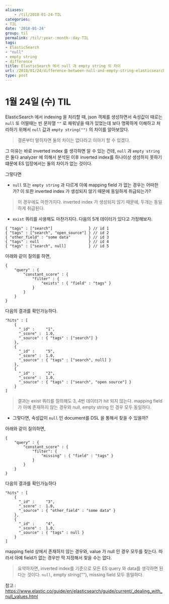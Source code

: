 ```yaml
---
aliases:
    - /til/2018-01-24-TIL
categories:
- TIL
date: '2018-01-24'
group: til
permalink: /til/:year-:month-:day-TIL
tags:
- ElasticSearch
- "null"
- empty string
- difference
title: ElasticSearch 에서 null 과 empty string 의 차이
url: /2018/01/24/difference-between-null-and-empty-string-elasticsearch
type: post
---
```



# 1월 24일 (수) TIL

ElasticSearch 에서 indexing 을 처리할 때, json 객체를 생성하면서 속성값이 때로는 `null` 또 어떨때는 빈 문자열 `""` 로 채워넣을 때가 있었는데
보다 명확하게 이해하고 처리하기 위해서 `null` 값과 `empty string("")` 의 차이를 알아보았다.

<!--more-->

> <span class="evidence">결론부터 말하자면 둘의 차이는 없다라고 이야기 할 수 있겠다.</span>

그 이유는 바로 inverted index 를 생각하면 알 수 있는 건데, `null` 과 `empty string` 은 둘다 analyzer 에 의해서 분석된 이후
inverted index를 하나이상 생성하지 못하기 떄문에 ES 입장에서는 둘의 차이가 없는 것이다.

그렇다면

* `null` 또는 `empty string` 과 다르게 아예 mapping field 가 없는 경우는 어떠한가? 이 또한 inverted index 가 생성되지 않기 때문에 동일하게 취급되는가?

> 이 경우에도 마찬가지다. inverted index 가 생성되지 않기 때문에, 두개는 동일하게 취급된다.

* `exist` 쿼리를 사용해도 마찬가지다. 다음의 5개 데이터가 있다고 가정해보자.

```
{ "tags" : ["search"]                } // id 1
{ "tags" : ["search", "open_source"] } // id 2
{ "other_field" : "some data"        } // id 3
{ "tags" : null                      } // id 4
{ "tags" : ["search", null]          } // id 5
```

아래와 같이 질의를 하면,
```
{
    "query" : {
        "constant_score" : {
            "filter" : {
                "exists" : { "field" : "tags" }
            }
        }
    }
}
```

다음의 결과를 확인가능하다.
```
"hits" : [
    {
      "_id" :     "1",
      "_score" :  1.0,
      "_source" : { "tags" : ["search"] }
    },
    {
      "_id" :     "5",
      "_score" :  1.0,
      "_source" : { "tags" : ["search", null] }
    },
    {
      "_id" :     "2",
      "_score" :  1.0,
      "_source" : { "tags" : ["search", "open source"] }
    }
]
```

> 결과는 exist 쿼리를 질의해도 3, 4번 데이터가 hit 되지 않는다. mapping field 가 아예 존재하지 않는 경우와 null, empty string 인 경우 모두 동일하다.

* 그렇다면, 속성값이 `null` 인 document를 DSL 을 통해서 찾을 수 있을까?

아래와 같이 질의하면,
```
{
    "query" : {
        "constant_score" : {
            "filter": {
                "missing" : { "field" : "tags" }
            }
        }
    }
}
```

다음의 결과를 확인가능하다
```
"hits" : [
    {
      "_id" :     "3",
      "_score" :  1.0,
      "_source" : { "other_field" : "some data" }
    },
    {
      "_id" :     "4",
      "_score" :  1.0,
      "_source" : { "tags" : null }
    }
]
```

mapping field 상에서 존재하지 않는 경우와, value 가 null 인 경우 모두를 찾는다. 따라서 아예 field가 없는 경우만 딱 지정해서 찾을 수는 없다.


> 요약하자면, inverted index를 기준으로 모든 ES query 와 data를 생각하면 된다는 것이다. `null`, empty string(""), missing field 모두 동일하다.


참고 : https://www.elastic.co/guide/en/elasticsearch/guide/current/_dealing_with_null_values.html